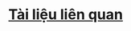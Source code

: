 # [Tài liệu liên quan](https://wilokesoftware.atlassian.net/wiki/spaces/SP/pages/396820492/Admin+embed)
